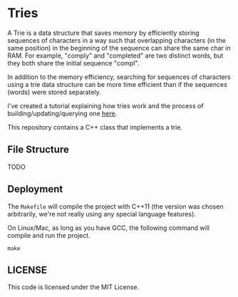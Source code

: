 # Tries

A Trie is a data structure that saves memory by efficiently storing sequences of characters in a way such that overlapping characters (in the same position) in the beginning of the sequence can share the same char in RAM. For example, "comply" and "completed" are two distinct words, but they both share the initial sequence "compl". 

In addition to the memory efficiency, searching for sequences of characters using a trie data structure can be more time efficient than if the sequences (words) were stored separately.

I've created a tutorial explaining how tries work and the 
process of building/updating/querying one [here](https://www.srcmake.com/home/tries).

This repository contains a C++ class that implements a trie.

## File Structure

TODO

## Deployment

The `Makefile` will compile the project with C++11 (the version was chosen arbitrarily,
we're not really using any special language features). 

On Linux/Mac, as long as you have GCC, the following command will compile and run the project.

```
make
```

## LICENSE

This code is licensed under the MIT License. 